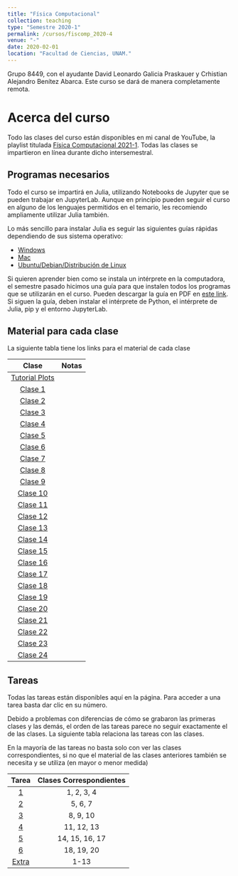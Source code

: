 ```yaml
---
title: "Física Computacional"
collection: teaching
type: "Semestre 2020-1"
permalink: /cursos/fiscomp_2020-4
venue: "-"
date: 2020-02-01
location: "Facultad de Ciencias, UNAM."
---
```


Grupo 8449, con el ayudante David Leonardo Galicia Praskauer y Crhistian Alejandro Benítez Abarca. Este curso se dará de manera completamente remota.

# Acerca del curso


Todo las clases del curso están disponibles en mi canal de YouTube, la playlist titulada [Física Computacional 2021-1](https://youtube.com/playlist?list=PLwEkAnYJ7sRaKGxybuS9yxmdGcOAKhW9v). Todas las clases se impartieron en línea durante dicho intersemestral.

## Programas necesarios

Todo el curso se impartirá en Julia, utilizando Notebooks de Jupyter que se pueden trabajar en JupyterLab. Aunque en principio pueden seguir el curso en alguno de los lenguajes permitidos en el temario, les recomiendo ampliamente utilizar Julia también.

Lo más sencillo para instalar Julia es seguir las siguientes guías rápidas dependiendo de sus sistema operativo:

* [Windows](https://youtu.be/Xtb3HP0txss)
* [Mac](https://youtu.be/epsBT1dhN-M)
* [Ubuntu/Debian/Distribución de Linux](https://youtu.be/DpZxLCAFZUg)

Si quieren aprender bien como se instala un intérprete en la computadora, el semestre pasado hicimos una guía para que instalen todos los programas que se utilizarán en el curso. Pueden descargar la guía en PDF en [este link](http://sayeg84.github.io/files/fiscomp_2020-4/instalacion.pdf). Si siguen la guía, deben instalar el intérprete de Python, el intérprete de Julia, pip y el entorno JupyterLab.

## Material para cada clase

La siguiente tabla tiene los links para el material de cada clase


| Clase | Notas |
| :-: | :-: |
| [Tutorial Plots](http://sayeg84.github.io/files/fiscomp_2020-4/material/tutorialPlots.zip) |  |
| [Clase 1](http://sayeg84.github.io/files/fiscomp_2021-1/material/clase01.zip) | | 
| [Clase 2](http://sayeg84.github.io/files/fiscomp_2021-1/material/clase02.zip) | | 
| [Clase 3](http://sayeg84.github.io/files/fiscomp_2021-1/material/clase03.zip) | | 
| [Clase 4](http://sayeg84.github.io/files/fiscomp_2021-1/material/clase04.zip) | | 
| [Clase 5](http://sayeg84.github.io/files/fiscomp_2021-1/material/clase05.zip) | | 
| [Clase 6](http://sayeg84.github.io/files/fiscomp_2021-1/material/clase06.ipynb) | | 
| [Clase 7](http://sayeg84.github.io/files/fiscomp_2021-1/material/clase07.zip) | | 
| [Clase 8](http://sayeg84.github.io/files/fiscomp_2021-1/material/clase08.zip) | | 
| [Clase 9](http://sayeg84.github.io/files/fiscomp_2021-1/material/clase09.ipynb) | | 
| [Clase 10](http://sayeg84.github.io/files/fiscomp_2021-1/material/clase10.ipynb) | | 
| [Clase 11](http://sayeg84.github.io/files/fiscomp_2021-1/material/clase11.ipynb) | | 
| [Clase 12](http://sayeg84.github.io/files/fiscomp_2021-1/material/clase12.ipynb) | | 
| [Clase 13](http://sayeg84.github.io/files/fiscomp_2021-1/material/clase13.ipynb) | | 
| [Clase 14](http://sayeg84.github.io/files/fiscomp_2021-1/material/clase14.ipynb) | | 
| [Clase 15](http://sayeg84.github.io/files/fiscomp_2021-1/material/clase15.zip) | | 
| [Clase 16](http://sayeg84.github.io/files/fiscomp_2021-1/material/clase16.ipynb) | | 
| [Clase 17](http://sayeg84.github.io/files/fiscomp_2021-1/material/clase17.zip) | | 
| [Clase 18](http://sayeg84.github.io/files/fiscomp_2021-1/material/clase18.ipynb) | | 
| [Clase 19](http://sayeg84.github.io/files/fiscomp_2021-1/material/clase19.ipynb) | | 
| [Clase 20](http://sayeg84.github.io/files/fiscomp_2021-1/material/clase20.ipynb) | | 
| [Clase 21](http://sayeg84.github.io/files/fiscomp_2021-1/material/clase21.ipynb) | | 
| [Clase 22](http://sayeg84.github.io/files/fiscomp_2021-1/material/clase22.ipynb) | | 
| [Clase 23](http://sayeg84.github.io/files/fiscomp_2021-1/material/clase23.ipynb) | | 
| [Clase 24](http://sayeg84.github.io/files/fiscomp_2021-1/material/clase23.ipynb) | | 



## Tareas

Todas las tareas están disponibles aquí en la página. Para acceder a una tarea basta dar clic en su número. 

Debido a problemas con diferencias de cómo se grabaron las primeras clases y las demás, el orden de las tareas parece no seguir exactamente el de las clases. La siguiente tabla relaciona las tareas con las clases.

En la mayoría de las tareas no basta solo con ver las clases correspondientes, si no que el material de las clases anteriores también se necesita y se utiliza (en mayor o menor medida)

|Tarea|Clases Correspondientes|
|:----:|:----:|
| [1](http://sayeg84.github.io/files/fiscomp_2021-1/tareas/tarea01.zip) | 1, 2, 3, 4 | 
| [2](http://sayeg84.github.io/files/fiscomp_2021-1/tareas/tarea02.zip) | 5, 6, 7 | 
| [3](http://sayeg84.github.io/files/fiscomp_2021-1/tareas/tarea03.zip) | 8, 9, 10 | 
| [4](http://sayeg84.github.io/files/fiscomp_2021-1/tareas/tarea04.zip) | 11, 12, 13 | 
| [5](http://sayeg84.github.io/files/fiscomp_2021-1/tareas/tarea05.zip) | 14, 15, 16, 17 |
| [6](http://sayeg84.github.io/files/fiscomp_2021-1/tareas/tarea06.zip) | 18, 19, 20 | 
| [Extra](http://sayeg84.github.io/files/fiscomp_2021-1/tareas/tareaExtra.zip) | 1-13 | 

